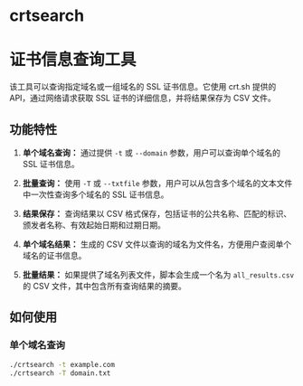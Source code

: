 # crtsearch
# 证书信息查询工具

该工具可以查询指定域名或一组域名的 SSL 证书信息。它使用 crt.sh 提供的 API，通过网络请求获取 SSL 证书的详细信息，并将结果保存为 CSV 文件。

## 功能特性

1. **单个域名查询：** 通过提供 `-t` 或 `--domain` 参数，用户可以查询单个域名的 SSL 证书信息。

2. **批量查询：** 使用 `-T` 或 `--txtfile` 参数，用户可以从包含多个域名的文本文件中一次性查询多个域名的 SSL 证书信息。

3. **结果保存：** 查询结果以 CSV 格式保存，包括证书的公共名称、匹配的标识、颁发者名称、有效起始日期和过期日期。

4. **单个域名结果：** 生成的 CSV 文件以查询的域名为文件名，方便用户查阅单个域名的证书信息。

5. **批量结果：** 如果提供了域名列表文件，脚本会生成一个名为 `all_results.csv` 的 CSV 文件，其中包含所有查询结果的摘要。

## 如何使用

### 单个域名查询

```bash
./crtsearch -t example.com
./crtsearch -T domain.txt
